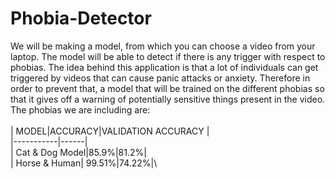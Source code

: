 # Phobia-Detector
We will be making a model, from which you can choose a video from your laptop. The model will be able to detect if there is any trigger with respect to phobias. The idea behind this application is that a lot of individuals can get triggered by videos that can cause panic attacks or anxiety. Therefore in order to prevent that, a model that will be trained on the different phobias so that it gives off a warning of potentially sensitive things present in the video.\
The phobias we are including are:\
\
| MODEL|ACCURACY|VALIDATION ACCURACY |\
|-----------|------|\
| Cat & Dog Model|85.9%|81.2%|\
| Horse & Human| 99.51%|74.22%|\
